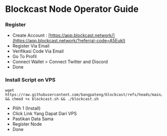 # Blockcast Node Operator Guide

### Register

- Create Account : [https://app.blockcast.network/](https://app.blockcast.network/?referral-code=A5Eukl)
- Register Via Email
- Verifikasi Code Via Email
- Go To Profil
- Connect Wallet > Connect Twitter and Discord
- Done

### Install Script on VPS

```
wget https://raw.githubusercontent.com/bangpateng/blockcast/refs/heads/main/blockcast.sh && chmod +x blockcast.sh && ./blockcast.sh
```
- Pilih 1 (Install)
- Click Link Yang Dapat Dari VPS
- Pastikan Data Sama
- Register Node
- Done


